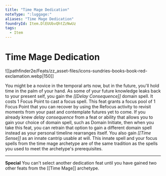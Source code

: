 ```yaml
---
title: "Time Mage Dedication"
noteType: ":luggage:"
aliases: "Time Mage Dedication"
foundryId: Item.DlEUUbvQhtZzNwUz
tags:
  - Item
---
```


# Time Mage Dedication
![[pathfinder2e/Feats/zz_asset-files/icons-sundries-books-book-red-exclamation.webp|150]]

You might be a novice in the temporal arts now, but in the future, you'll hold time in the palm of your hand. As some of your future knowledge leaks back to your present self, you gain the _[[Delay Consequence]]_ domain spell. It costs 1 Focus Point to cast a focus spell. This feat grants a focus pool of 1 Focus Point that you can recover by using the Refocus activity to revisit moments from your past and contemplate futures yet to come. If you already knew _delay consequence_ from a feat or ability that allows you to gain your choice of domain spell, such as Domain Initiate, then when you take this feat, you can retrain that option to gain a different domain spell instead as your personal timeline rearranges itself. You also gain _[[Time Sense]]_ as an innate cantrip usable at will. This innate spell and your focus spells from the time mage archetype are of the same tradition as the spells you used to meet the archetype's prerequisites.

* * *

**Special** You can't select another dedication feat until you have gained two other feats from the [[Time Mage]] archetype.

